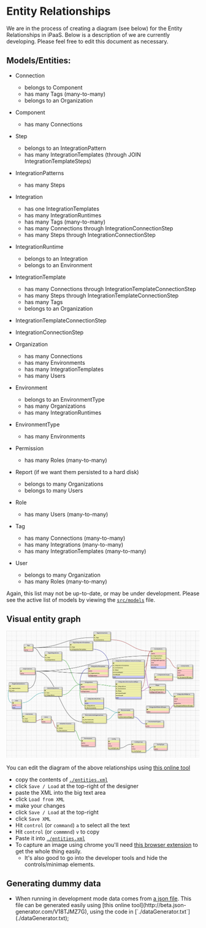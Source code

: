 # Entity Relationships
We are in the process of creating a diagram (see below) for the Entity Relationships in iPaaS. Below is a description of we are currently developing. Please feel free to edit this document as necessary.

## Models/Entities:

- Connection
    - belongs to Component
    - has many Tags (many-to-many)
    - belongs to an Organization

- Component
    - has many Connections

- Step
  - belongs to an IntegrationPattern
  - has many IntegrationTemplates (through JOIN IntegrationTemplateSteps)

- IntegrationPatterns
  - has many Steps

- Integration
    - has one IntegrationTemplates 
    - has many IntegrationRuntimes
    - has many Tags (many-to-many)
    - has many Connections through IntegrationConnectionStep
    - has many Steps through IntegrationConnectionStep

- IntegrationRuntime
    - belongs to an Integration
    - belongs to an Environment

- IntegrationTemplate
    - has many Connections through IntegrationTemplateConnectionStep
    - has many Steps through IntegrationTemplateConnectionStep
    - has many Tags
    - belongs to an Organization

- IntegrationTemplateConnectionStep

- IntegrationConnectionStep

- Organization
    - has many Connections
    - has many Environments
    - has many IntegrationTemplates
    - has many Users

- Environment
    - belongs to an EnvironmentType
    - has many Organizations
    - has many IntegrationRuntimes

- EnvironmentType
    - has many Environments

- Permission
  - has many Roles (many-to-many)

- Report (if we want them persisted to a hard disk)
	- belongs to many Organizations
  - belongs to many Users

- Role
  - has many Users (many-to-many)

- Tag
  - has many Connections (many-to-many)
  - has many Integrations (many-to-many)
  - has many IntegrationTemplates (many-to-many)

- User
  - belongs to many Organization
  - has many Roles (many-to-many)

Again, this list may not be up-to-date, or may be under development. Please see the active list of models by viewing the [`src/models`](../src/models/index.js) file.

## Visual entity graph

![Visual entity graph picture](./entities.png)

You can edit the diagram of the above relationships using [this online tool](http://ondras.zarovi.cz/sql/demo/?keyword=default)
- copy the contents of [`./entities.xml`](./entities.xml)
- click `Save / Load` at the top-right of the designer
- paste the XML into the big text area 
- click `Load from XML`
- make your changes
- click `Save / Load` at the top-right
- click `Save XML`
- Hit `control` (or `command`) `a` to select all the text
- Hit `control` (or `commmnd`) `v` to copy
- Paste it into [`./entities.xml`](./entities.xml)
- To capture an image using chrome you'll need [this browser extension](https://chrome.google.com/webstore/detail/full-page-screen-capture/fdpohaocaechififmbbbbbknoalclacl) to get the whole thing easily.
  - It's also good to go into the developer tools and hide the controls/minimap elements.


## Generating dummy data

- When running in development mode data comes from [a json file](`../src/data/fixtures/development.json').  This file can be generated easily using [this online tool](http://beta.json-generator.com/V18TJMZ7G), using the code in [`./dataGenerator.txt`](./dataGenerator.txt);

